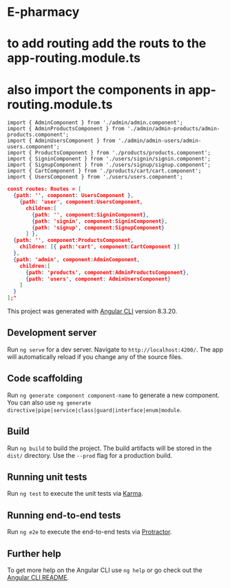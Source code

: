 # E-pharmacy

# to add routing add the routs to the app-routing.module.ts

# also import the components in app-routing.module.ts

```
import { AdminComponent } from './admin/admin.component';
import { AdminProductsComponent } from './admin/admin-products/admin-products.component';
import { AdminUsersComponent } from './admin/admin-users/admin-users.component';
import { ProductsComponent } from './products/products.component';
import { SigninComponent } from './users/signin/signin.component';
import { SignupComponent } from './users/signup/signup.component';
import { CartComponent } from './products/cart/cart.component';
import { UsersComponent } from './users/users.component';
```

```json
const routes: Routes = [
  {path: '', component: UsersComponent },
    {path: 'user', component:UsersComponent,
      children:[
        {path: '', component:SigninComponent},
        {path: 'signin', component:SigninComponent},
        {path: 'signup', component:SignupComponent}
      ] },
  {path: '', component:ProductsComponent,
    children: [{ path:'cart', component:CartComponent }]
  },
  {path: 'admin', component:AdminComponent,
    children:[
      {path: 'products', component:AdminProductsComponent},
      {path: 'users', component: AdminUsersComponent}
    ]
  }
];"
```

This project was generated with [Angular CLI](https://github.com/angular/angular-cli) version 8.3.20.

## Development server

Run `ng serve` for a dev server. Navigate to `http://localhost:4200/`. The app will automatically reload if you change any of the source files.

## Code scaffolding

Run `ng generate component component-name` to generate a new component. You can also use `ng generate directive|pipe|service|class|guard|interface|enum|module`.

## Build

Run `ng build` to build the project. The build artifacts will be stored in the `dist/` directory. Use the `--prod` flag for a production build.

## Running unit tests

Run `ng test` to execute the unit tests via [Karma](https://karma-runner.github.io).

## Running end-to-end tests

Run `ng e2e` to execute the end-to-end tests via [Protractor](http://www.protractortest.org/).

## Further help

To get more help on the Angular CLI use `ng help` or go check out the [Angular CLI README](https://github.com/angular/angular-cli/blob/master/README.md).
